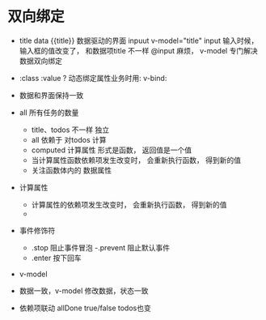 # 双向绑定

- title data 
  {{title}} 数据驱动的界面
  inpuut v-model="title" 
  input 输入时候， 输入框的值改变了， 和数据项title 不一样 
  @input 麻烦， v-model 专门解决数据双向绑定 

- :class  :value ?
  动态绑定属性业务时用: v-bind:

- 数据和界面保持一致

- all 所有任务的数量
  - title、todos 不一样 独立
  - all 依赖于 对todos 计算
  - computed 计算属性 
    形式是函数， 返回值是一个值
  - 当计算属性函数依赖项发生改变时， 会重新执行函数， 得到新的值
  - 关注函数体内的  数据属性 

- 计算属性
  - 计算属性的依赖项发生改变时， 会重新执行函数， 得到新的值
  - 
- 事件修饰符 
  - .stop 阻止事件冒泡
  -.prevent 阻止默认事件
  - .enter 按下回车

- v-model
 - 数据一致，v-model 修改数据，状态一致
 - 依赖项联动
   allDone true/false todos也变